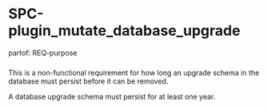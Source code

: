 # SPC-plugin_mutate_database_upgrade
partof: REQ-purpose
###

This is a non-functional requirement for how long an upgrade schema in the database must persist before it can be removed.

A database upgrade schema must persist for at least one year.
